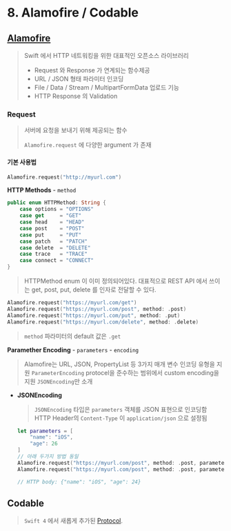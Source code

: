 # 8. Alamofire / Codable

## [Alamofire](https://github.com/Alamofire/Alamofire)
> Swift 에서 HTTP 네트워킹을 위한 대표적인 오픈소스 라이브러리
>
> * Request 와 Response 가 연계되는 함수제공
> * URL / JSON 형태 파라미터 인코딩
> * File / Data / Stream / MultipartFormData 업로드 기능
> * HTTP Response 의 Validation

### Request

> 서버에 요청을 보내기 위해 제공되는 함수
>
> `Alamofire.request` 에 다양한 argument 가 존재

#### 기본 사용법
  ```swift
  Alamofire.request("http://myurl.com")
  ```
**HTTP Methods** - `method`
  ```swift
  public enum HTTPMethod: String {
	  case options = "OPTIONS"
	  case get     = "GET"
	  case head    = "HEAD"
	  case post    = "POST"
	  case put     = "PUT"
	  case patch   = "PATCH"
	  case delete  = "DELETE"
	  case trace   = "TRACE"
	  case connect = "CONNECT"
  }
  ```
  > HTTPMethod enum 이 이미 정의되어있다.
  대표적으로 REST API 에서 쓰이는 get, post, put, delete 를 인자로 전달할 수 있다.
  ```swift
  Alamofire.request("https://myurl.com/get")
  Alamofire.request("https://myurl.com/post", method: .post)
  Alamofire.request("https://myurl.com/put", method: .put)
  Alamofire.request("https://myurl.com/delete", method: .delete)
  ```
  > `method` 파라미터의 default 값은 `.get`
 
**Paramether Encoding** - `parameters` - `encoding`
> Alamofire는 URL, JSON, PropertyList 등 3가지 매개 변수 인코딩 유형을 지원
> `ParameterEncoding` protocel을 준수하는 범위에서 custom encoding을 지원
> `JSONEncoding`만 소개
* **JSONEncoding**
  >  `JSONEncoding` 타입은 `parameters` 객체를 JSON 표현으로 인코딩함
  > HTTP Header의 `Content-Type` 이  `application/json` 으로 설정됨
  ```swift
  let parameters = [
	  "name": "iOS",
	  "age": 26
  ]
  // 아래 두가지 방법 동일
  Alamofire.request("https://myurl.com/post", method: .post, parameters: parameters, encoding: JSONEncoding.default)
  Alamofire.request("https://myurl.com/post", method: .post, parameters: parameters, encoding: JSONEncoding(options: []))
  
  // HTTP body: {"name": "iOS", "age": 24}
  ```


## Codable
> `Swift 4` 에서 새롭게 추가된 [Protocol](https://github.com/OhKanghoon/SwiftStudy/blob/master/POP.md#%ED%94%84%EB%A1%9C%ED%86%A0%EC%BD%9Cprotocol).
> 
> 
